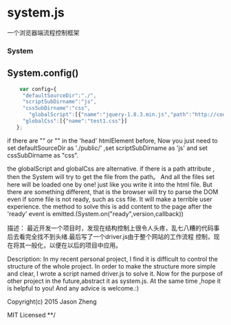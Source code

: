 # system.js
一个浏览器端流程控制框架
### System
 
## System.config()
```js
    var config={
  	 "defaultSourceDir":"./", 
	 "scriptSubDirname":"js", 
	 "cssSubDirname":"css", 
       "globalScript":[{"name":"jquery-1.8.3.min.js","path":"http://code.jquery.com/jquery-1.8.3.min.js"},{"name":"test1.js"}],
  	 "globalCss":[{"name":"test1.css"}]
   };
```
  if there are  "<script type='text/javascript' src='./public/js/filename.js'></script>" 
  or "<link rel='styleSheet'  type='text/css' href='./public/css/filename.css'/>" in the 'head' htmlElement before,
  Now you just need to set defaultSourceDir as './public/' ,set scriptSubDirname as 'js' and set cssSubDirname as "css".
   
   the globalScript and globalCss are alternative. if there is a path attribute , then the System will try to get the
   file from the path。
   And all the files set here will be loaded one by one! just like you write it into the html file.
   But there are something different, that is the browser will try to parse the DOM even if some file is not ready,
   such as css file. It will make a  terrible user experience.
   the method to solve this is add content to the page after the 'ready' event is emitted.(System.on("ready",version,callback))
 
描述：
最近开发一个项目时，发现在结构控制上很令人头疼，乱七八糟的代码事后去看完全找不到头绪.最后写了一个driver.js由于整个网站的工作流程
控制，现在将其一般化，以便在以后的项目中应用。

Description:
In my recent personal project, I find it is difficult to control the structure of the whole project. In order to make the structure more  simple and clear, I wrote
a script named driver.js to  solve it. Now for the purpose of other project in the future,abstract it as system.js.  At the same time ,hope it  is helpful to you! And any
advice is welcome.:)


Copyright(c) 2015 Jason Zheng

MIT Licensed
 **/
